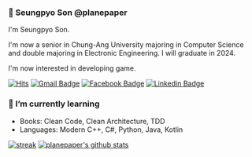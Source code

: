 ### 👋 Seungpyo Son @planepaper
I'm Seungpyo Son. 

I'm now a senior in Chung-Ang University majoring in Computer Science and double majoring in Electronic Engineering. I will graduate in 2024.

I'm now interested in developing game.

[![Hits](https://hits.seeyoufarm.com/api/count/incr/badge.svg?url=https%3A%2F%2Fgithub.com%2Fplanepaper&count_bg=%2379C83D&title_bg=%23555555&icon=&icon_color=%23E7E7E7&title=hits&edge_flat=false)](https://hits.seeyoufarm.com)
[![Gmail Badge](https://img.shields.io/badge/-Gmail-d14836?style=flat-square&logo=Gmail&logoColor=white&link=mailto:eddysonkr@gmail.com)](mailto:eddysonkr@gmail.com)
[![Facebook Badge](https://img.shields.io/badge/-Facebook-1877f2?style=flat-square&logo=facebook&logoColor=white&link=https://www.facebook.com/eddysonkr/)](https://www.facebook.com/eddysonkr/)
[![Linkedin Badge](https://img.shields.io/badge/-LinkedIn-blue?style=flat-square&logo=Linkedin&logoColor=white&link=https://www.linkedin.com/in/%EC%8A%B9%ED%91%9C-%EC%86%90-196a43202/)](https://www.linkedin.com/in/%EC%8A%B9%ED%91%9C-%EC%86%90-196a43202/)

### 🌱 I’m currently learning

- Books: Clean Code, Clean Architecture, TDD
- Languages: Modern C++, C#, Python, Java, Kotlin

[![streak](https://github-readme-streak-stats.herokuapp.com/?user=planepaper&theme=dark)](https://github.com/planepaper)
[![planepaper's github stats](https://github-readme-stats.vercel.app/api?username=planepaper&show_icons=true&theme=radical)](https://github.com/planepaper)


<!--
**planepaper/planepaper** is a ✨ _special_ ✨ repository because its `README.md` (this file) appears on your GitHub profile.

Here are some ideas to get you started:

- 🔭 I’m currently working on ...
- 🌱 I’m currently learning ...
- 👯 I’m looking to collaborate on ...
- 🤔 I’m looking for help with ...
- 💬 Ask me about ...
- 📫 How to reach me: ...
- 😄 Pronouns: ...
- ⚡ Fun fact: ...
-->
